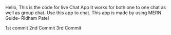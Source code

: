 Hello, This is the code for live Chat App
It works for both one to one chat as well as group chat.
Use this app to chat.
This app is made by using MERN
Guide-
Ridham Patel

1st commit
2nd Commit
3rd Commit
